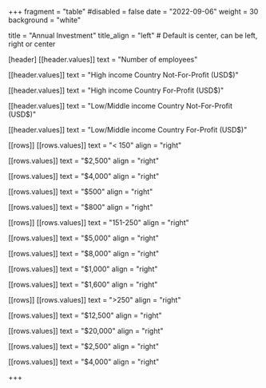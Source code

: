 +++
fragment = "table"
#disabled = false
date = "2022-09-06"
weight = 30
background = "white"

title = "Annual Investment"
title_align = "left" # Default is center, can be left, right or center

[header]
  [[header.values]]
    text = "Number of employees"

  [[header.values]]
    text = "High income Country Not-For-Profit (USD$)"

  [[header.values]]
    text = "High income Country For-Profit (USD$)"
    
  [[header.values]]
    text = "Low/Middle income Country Not-For-Profit (USD$)"

  [[header.values]]
    text = "Low/Middle income Country For-Profit (USD$)"

[[rows]]
  [[rows.values]]
    text = "< 150"
     align = "right"
    
  [[rows.values]]
    text = "$2,500"
    align = "right"
    
  [[rows.values]]
    text = "$4,000"
    align = "right"

  [[rows.values]]
    text = "$500"
    align = "right"

  [[rows.values]]
    text = "$800"
    align = "right"

[[rows]] 
    [[rows.values]]
    text = "151-250"
     align = "right"
    
  [[rows.values]]
    text = "$5,000"
    align = "right"
    
  [[rows.values]]
    text = "$8,000"
    align = "right"

  [[rows.values]]
    text = "$1,000"
    align = "right"

  [[rows.values]]
    text = "$1,600"
    align = "right"

[[rows]] 
   [[rows.values]]
    text = ">250"
     align = "right"
    
  [[rows.values]]
    text = "$12,500"
    align = "right"
    
  [[rows.values]]
    text = "$20,000"
    align = "right"

  [[rows.values]]
    text = "$2,500"
    align = "right"

  [[rows.values]]
    text = "$4,000"
    align = "right"
    
+++
